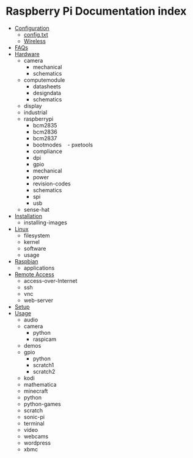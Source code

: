 # Raspberry Pi Documentation index

- [Configuration](configuration)
    - [config.txt](configuration/config-txt/)
    - [Wireless](configuration/wireless/)
- [FAQs](faqs/)
- [Hardware](hardware/)
    - camera
        - mechanical
        - schematics
    - computemodule
        - datasheets
        - designdata
        - schematics
    - display
    - industrial
    - raspberrypi
        - bcm2835
        - bcm2836
        - bcm2837
        - bootmodes
            - pxetools
        - compliance
        - dpi
        - gpio
        - mechanical
        - power
        - revision-codes
        - schematics
        - spi
        - usb
    - sense-hat
- [Installation](installation/)
    - installing-images
- [Linux](linux/)
    - filesystem
    - kernel
    - software
    - usage
- [Raspbian](raspbian/)
    - applications
- [Remote Access](remote-access/)
    - access-over-Internet
    - ssh
    - vnc
    - web-server
- [Setup](setup/)
- [Usage](usage/)
    - audio
    - camera
        - python
        - raspicam
    - demos
    - gpio
        - python
        - scratch1
        - scratch2
    - kodi
    - mathematica
    - minecraft
    - python
    - python-games
    - scratch
    - sonic-pi
    - terminal
    - video
    - webcams
    - wordpress
    - xbmc
